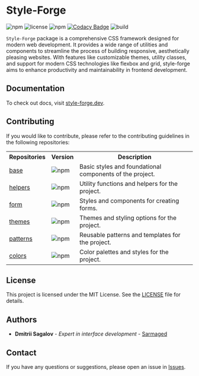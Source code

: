 
# Style-Forge

![npm](https://img.shields.io/npm/v/style-forge)
![license](https://img.shields.io/npm/l/style-forge)
![npm](https://img.shields.io/npm/dm/style-forge)
[![Codacy Badge](https://app.codacy.com/project/badge/Grade/cc447967c4f945ef912c865bbe77db28)](https://app.codacy.com/gh/Style-Forge/hub/dashboard?utm_source=gh&utm_medium=referral&utm_content=&utm_campaign=Badge_grade)
![build](https://github.com/Style-Forge/hub/actions/workflows/publish.yml/badge.svg)

`Style-Forge` package is a comprehensive CSS framework designed for modern web development. It provides a wide range of utilities and components to streamline the process of building responsive, aesthetically pleasing websites. With features like customizable themes, utility classes, and support for modern CSS technologies like flexbox and grid, style-forge aims to enhance productivity and maintainability in frontend development.

## Documentation

To check out docs, visit [style-forge.dev](https://style-forge.dev).

## Contributing

If you would like to contribute, please refer to the contributing guidelines in the following repositories:

<table>
  <tr>
    <th>Repositories</th>
    <th>Version</th>
    <th>Description</th>
  </tr>
  <tr>
    <td><a href="https://github.com/Style-Forge/base">base</a></td>
    <td><img src="https://img.shields.io/npm/v/style-forge.base" alt="npm"></td>
    <td>Basic styles and foundational components of the project.</td>
  </tr>
  <tr>
    <td><a href="https://github.com/Style-Forge/helpers">helpers</a></td>
    <td><img src="https://img.shields.io/npm/v/style-forge.helpers" alt="npm"></td>
    <td>Utility functions and helpers for the project.</td>
  </tr>
  <tr>
    <td><a href="https://github.com/Style-Forge/form">form</a></td>
    <td><img src="https://img.shields.io/npm/v/style-forge.form" alt="npm"></td>
    <td>Styles and components for creating forms.</td>
  </tr>
  <tr>
    <td><a href="https://github.com/Style-Forge/themes">themes</a></td>
    <td><img src="https://img.shields.io/npm/v/style-forge.themes" alt="npm"></td>
    <td>Themes and styling options for the project.</td>
  </tr>
  <tr>
    <td><a href="https://github.com/Style-Forge/patterns">patterns</a></td>
    <td><img src="https://img.shields.io/npm/v/style-forge.patterns" alt="npm"></td>
    <td>Reusable patterns and templates for the project.</td>
  </tr>
  <tr>
    <td><a href="https://github.com/Style-Forge/colors">colors</a></td>
    <td><img src="https://img.shields.io/npm/v/style-forge.colors" alt="npm"></td>
    <td>Color palettes and styles for the project.</td>
  </tr>
</table>

## License

This project is licensed under the MIT License. See the [LICENSE](LICENSE) file for details.

## Authors

- **Dmitrii Sagalov** - *Expert in interface development* - [Sarmaged](https://github.com/Sarmaged)

## Contact

If you have any questions or suggestions, please open an issue in [Issues](https://github.com/Style-Forge/hub/issues).
